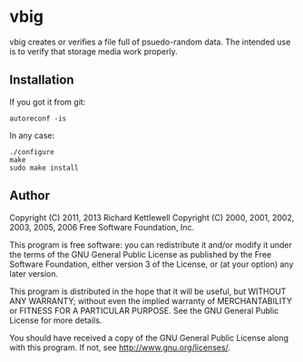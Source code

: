 vbig
====

vbig creates or verifies a file full of psuedo-random data.
The intended use is to verify that storage media work properly.

Installation
------------

If you got it from git:

    autoreconf -is

In any case:

    ./configure
    make
    sudo make install

Author
------

Copyright (C) 2011, 2013 Richard Kettlewell
Copyright (C) 2000, 2001, 2002, 2003, 2005, 2006 Free Software Foundation, Inc.

This program is free software: you can redistribute it and/or modify
it under the terms of the GNU General Public License as published by
the Free Software Foundation, either version 3 of the License, or
(at your option) any later version.

This program is distributed in the hope that it will be useful,
but WITHOUT ANY WARRANTY; without even the implied warranty of
MERCHANTABILITY or FITNESS FOR A PARTICULAR PURPOSE.  See the
GNU General Public License for more details.

You should have received a copy of the GNU General Public License
along with this program.  If not, see <http://www.gnu.org/licenses/>.

